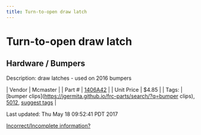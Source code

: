 ```yaml
---
title: Turn-to-open draw latch
---
```


# Turn-to-open draw latch
## Hardware / Bumpers
Description: 	draw latches - used on 2016 bumpers 

| Vendor | Mcmaster | 
| Part # | [1406A42](https://www.mcmaster.com/#1406A42) | 
| Unit Price | $4.85 | 
| Tags: | [bumper clips](https://jgermita.github.io/frc-parts/search/?q=bumper clips), [5012](https://jgermita.github.io/frc-parts/search/?q=5012), [suggest tags](https://docs.google.com/forms/d/e/1FAIpQLSeWyY8v3RgOty-MyWmh9U0iivNYN_molChYyS-0U-o-kOAv_g/viewform) | 

Last updated: Thu May 18 09:52:41 PDT 2017

 [Incorrect/Incomplete information?](https://docs.google.com/forms/d/e/1FAIpQLSeWyY8v3RgOty-MyWmh9U0iivNYN_molChYyS-0U-o-kOAv_g/viewform)